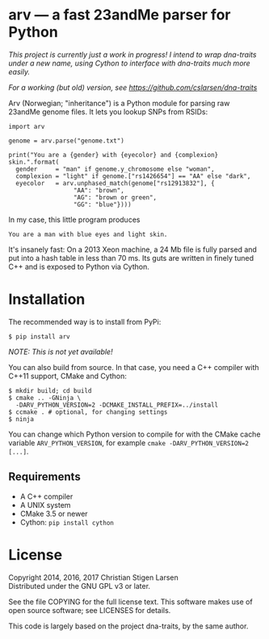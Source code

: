 arv — a fast 23andMe parser for Python
======================================

*This project is currently just a work in progress! I intend to wrap dna-traits
under a new name, using Cython to interface with dna-traits much more easily.*

*For a working (but old) version, see https://github.com/cslarsen/dna-traits*

Arv (Norwegian; "inheritance") is a Python module for parsing raw 23andMe
genome files. It lets you lookup SNPs from RSIDs:

    import arv

    genome = arv.parse("genome.txt")

    print("You are a {gender} with {eyecolor} and {complexion} skin.".format(
      gender     = "man" if genome.y_chromosome else "woman",
      complexion = "light" if genome.["rs1426654"] == "AA" else "dark",
      eyecolor   = arv.unphased_match(genome["rs12913832"], {
                      "AA": "brown",
                      "AG": "brown or green",
                      "GG": "blue"})))

In my case, this little program produces

    You are a man with blue eyes and light skin.

It's insanely fast: On a 2013 Xeon machine, a 24 Mb file is fully
parsed and put into a hash table in less than 70 ms. Its guts are written in
finely tuned C++ and is exposed to Python via Cython.

Installation
============

The recommended way is to install from PyPi:

    $ pip install arv

*NOTE: This is not yet available!*

You can also build from source. In that case, you need a C++ compiler with
C++11 support, CMake and Cython:

    $ mkdir build; cd build
    $ cmake .. -GNinja \
      -DARV_PYTHON_VERSION=2 -DCMAKE_INSTALL_PREFIX=../install
    $ ccmake . # optional, for changing settings
    $ ninja

You can change which Python version to compile for with the CMake cache
variable `ARV_PYTHON_VERSION`, for example `cmake -DARV_PYTHON_VERSION=2
[...]`.

Requirements
------------

  * A C++ compiler
  * A UNIX system
  * CMake 3.5 or newer
  * Cython: `pip install cython`

License
=======

Copyright 2014, 2016, 2017 Christian Stigen Larsen  
Distributed under the GNU GPL v3 or later.

See the file COPYING for the full license text. This software makes use of open
source software; see LICENSES for details.

This code is largely based on the project dna-traits, by the same author.
